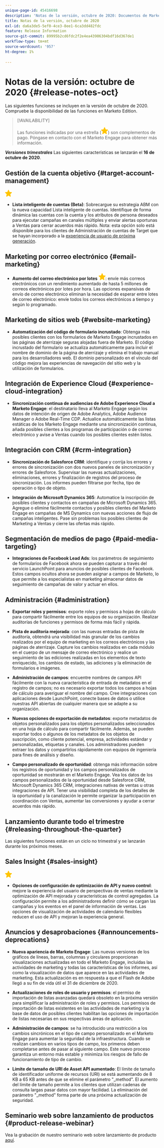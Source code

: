 ```yaml
---
unique-page-id: 45416698
description: 'Notas de la versión, octubre de 2020: Documentos de Marketo: documentación del producto'
title: Notas de la versión, octubre de 2020
exl-id: da6a3de5-5ef0-4ce3-8ee1-6ca3dd482fdc
feature: Release Information
source-git-commit: 89995b2cd6fdc2f2e4ea43906304bdf16d367de1
workflow-type: tm+mt
source-wordcount: '957'
ht-degree: 1%

---
```


# Notas de la versión: octubre de 2020 {#release-notes-oct}

Las siguientes funciones se incluyen en la versión de octubre de 2020. Compruebe la disponibilidad de las funciones en Marketo Edition.

>[!AVAILABILITY]
>
>Las funciones indicadas por una estrella (![](assets/yellow-star.png)) son complementos de pago. Póngase en contacto con el Marketo Engage para obtener más información.

**_Versiones trimestrales_** Las siguientes características se lanzarán el **16 de octubre de 2020**.

## Gestión de la cuenta objetivo {#target-account-management}

![(estrella)](assets/yellow-star.png)

* **Lista inteligente de cuentas (Beta)**: Sobrecargue su estrategia ABM con la nueva capacidad Lista inteligente de cuentas. Identifique de forma dinámica las cuentas con la cuenta y los atributos de persona deseados para ejecutar campañas en canales múltiples y enviar alertas oportunas a Ventas para cerrar acuerdos más rápido. Nota: esta opción solo está disponible para los clientes de Administración de cuentas de Target que se hayan incorporado a la [experiencia de usuario de próxima generación](https://nation.marketo.com/t5/Employee-Blogs/The-Next-Generation-Marketo-Engage-Experience/ba-p/304205).

## Marketing por correo electrónico {#email-marketing}

* **Aumento del correo electrónico por lotes** ![(estrella)](assets/yellow-star.png): envíe más correos electrónicos con un rendimiento aumentado de hasta 5 millones de correos electrónicos por lotes por hora. Las opciones expansivas de envío de correo electrónico eliminan la necesidad de esperar entre lotes de correo electrónico: envíe todos los correos electrónicos a tiempo y según lo programado.

## Marketing de sitios web {#website-marketing}

* **Automatización del código de formulario incrustado**: Obtenga más posibles clientes con los formularios de Marketo Engage incrustados en las páginas de aterrizaje seguras alojadas fuera de Marketo. El código incrustado del formulario se actualiza automáticamente para incluir el nombre de dominio de la página de aterrizaje y elimina el trabajo manual para los desarrolladores web. El dominio personalizado en el vínculo del código mejora las experiencias de navegación del sitio web y la utilización de formularios.

## Integración de Experience Cloud {#experience-cloud-integration}

* **Sincronización continua de audiencias de Adobe Experience Cloud a Marketo Engage**: el destinatario lleva al Marketo Engage según los datos de intención de origen de Adobe Analytics, Adobe Audience Manager o Adobe Real-Time CDP. Actualice automáticamente las listas estáticas de los Marketo Engage mediante una sincronización continua, añada posibles clientes a los programas de participación o de correo electrónico y avise a Ventas cuando los posibles clientes estén listos.

## Integración con CRM {#crm-integration}

* **Sincronización de Salesforce CRM**: identifique y corrija los errores y errores de sincronización con dos nuevos paneles de sincronización y errores de Salesforce. Supervisar las nuevas actualizaciones, eliminaciones, errores y finalización de registros del proceso de sincronización. Los informes pueden filtrarse por fecha, tipo de operación o tipo de objeto.

* **Integración de Microsoft Dynamics 365**: Automatice la inscripción de posibles clientes y contactos en campañas de Microsoft Dynamics 365. Agregue o elimine fácilmente contactos y posibles clientes del Marketo Engage en campañas de MS Dynamics con nuevas acciones de flujo de campañas inteligentes. Pase sin problemas los posibles clientes de Marketing a Ventas y cierre las ofertas más rápido.

## Segmentación de medios de pago {#paid-media-targeting}

* **Integraciones de Facebook Lead Ads**: los parámetros de seguimiento de formularios de Facebook ahora se pueden capturar a través del servicio LaunchPoint para anuncios de posibles clientes de Facebook. Estos campos ocultos ahora se pueden asignar a campos de Marketo, lo que permite a los especialistas en marketing almacenar datos de seguimiento de campañas de valor y actuar en ellos.

## Administración {#administration}

* **Exportar roles y permisos**: exporte roles y permisos a hojas de cálculo para compartir fácilmente entre los equipos de su organización. Realizar auditorías de funciones y permisos de forma más fácil y rápida.

* **Pista de auditoría mejorada**: con las nuevas entradas de pista de auditoría, obtendrá una visibilidad más granular de los cambios realizados por el equipo de marketing en los correos electrónicos y las páginas de aterrizaje. Capture los cambios realizados en cada módulo en el cuerpo de un mensaje de correo electrónico y realice un seguimiento de las ediciones realizadas en los elementos de texto enriquecido, los cambios de estado, las adiciones y la eliminación de formularios e imágenes.

* **Administración de campos**: encuentre nombres de campos API fácilmente con la nueva característica de entrada de metadatos en el registro de campos; no es necesario exportar todos los campos a hojas de cálculo para averiguar el nombre del campo. Cree integraciones con aplicaciones desde LaunchPoint, conecte bases de datos o utilice nuestras API abiertas de cualquier manera que se adapte a su organización.

* **Nuevas opciones de exportación de metadatos**: exporte metadatos de objetos personalizados para los objetos personalizados seleccionados en una hoja de cálculo para compartir fácilmente. Además, se pueden exportar todos o algunos de los metadatos de los objetos de suscripción, como cliente potencial, empresa, actividades estándar y personalizadas, etiquetas y canales. Los administradores pueden extraer los datos y compartirlos rápidamente con equipos de ingeniería para fines de análisis y diseño.

* **Campo personalizado de oportunidad**: obtenga más información sobre los registros de oportunidad y los campos personalizados de oportunidad se mostrarán en el Marketo Engage. Vea los datos de los campos personalizados de la oportunidad desde Salesforce CRM, Microsoft Dynamics 365 CRM, integraciones nativas de ventas u otras integraciones de API. Tener una visibilidad completa de los detalles de la oportunidad y la canalización le permite organizar la participación en coordinación con Ventas, aumentar las conversiones y ayudar a cerrar acuerdos más rápido.

## Lanzamiento durante todo el trimestre {#releasing-throughout-the-quarter}

Las siguientes funciones están en un ciclo no trimestral y se lanzarán durante los próximos meses.

## Sales Insight {#sales-insight}

![(estrella)](assets/yellow-star.png)

* **Opciones de configuración de optimización de API y nuevo control**: mejore la experiencia del usuario de perspectivas de ventas mediante la optimización de API mejorada y características de control agregadas. La configuración permite a los administradores definir cómo se cargan las campañas y los eventos en el panel de información de ventas. Las opciones de visualización de actividades de calendario flexibles reducen el uso de API y mejoran la experiencia general.

## Anuncios y desaprobaciones {#announcements-deprecations}

* **Nueva apariencia de Marketo Engage**: Las nuevas versiones de los gráficos de líneas, barras, columnas y circulares proporcionan visualizaciones actualizadas en todo el Marketo Engage, incluidas las actividades de marketing y todas las características de los informes, así como la visualización de datos que aparece en las actividades de marketing. Esta actualización es en respuesta a que el Flash de Adobe llegó a su fin de vida útil el 31 de diciembre de 2020.

* **Actualizaciones de roles de usuario y permisos**: el permiso de importación de listas avanzadas quedará obsoleto en la próxima versión para simplificar la administración de roles y permisos. Los permisos de importación de listas existentes en las actividades de marketing y la base de datos de posibles clientes habilitan las opciones de importación de listas necesarias en sus respectivas áreas de aplicación.

* **Administración de campos**: se ha introducido una restricción a los cambios sincrónicos en el tipo de campo personalizado en el Marketo Engage para aumentar la seguridad de la infraestructura. Cuando se realizan cambios en varios tipos de campo, los primeros deben completarse antes de pasar al siguiente campo. Este nuevo proceso garantiza un entorno más estable y minimiza los riesgos de fallo de funcionamiento de tipo de cambio.

* **Límite de tamaño de URI de Asset API aumentado**: El límite de tamaño de identificador uniforme de recursos (URI) se está aumentando de 8 KB a 65 KB antes de que se elimine el parámetro &quot;_method&quot;. El aumento del límite de tamaño permite a los clientes que utilizan cadenas de consulta largas pasar datos con mayor facilidad. La eliminación del parámetro &quot;_method&quot; forma parte de una próxima actualización de seguridad.

## Seminario web sobre lanzamiento de productos {#product-release-webinar}

Vea la grabación de nuestro seminario web sobre lanzamiento de producto [aquí](https://engage.marketo.com/Oct_20_Release_OnDemand.html).
